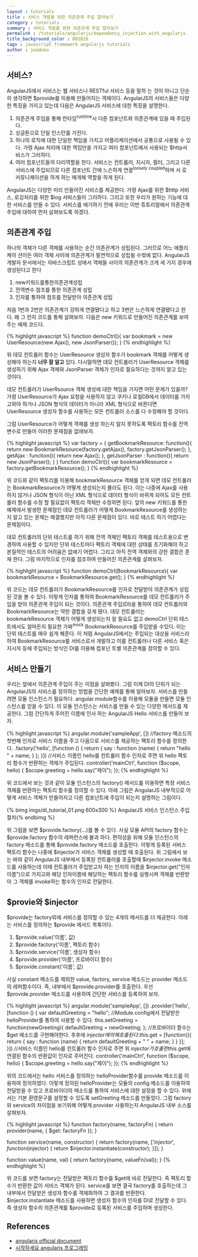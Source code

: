```yaml
---
layout : tutorials
title : 서비스 개발을 위한 의존관계 주입 알아보기
category : tutorials
summary : 서비스 개발을 위한 의존관계 주입 알아보기
permalink : /tutorials/angularjs/dependency_injection_with_angularjs
title_background_color : DD1B16
tags : javascript framework angularjs tutorials
author : jeadoko
---
```


## 서비스?

AngularJS에서 서비스는 웹 서비스나 RESTful 서비스 등을 말하 는 것이 아니고 단순히 생각하면 $provide를 이용해 만들어지는 객체이다. AngularJS의 서비스들은 다양한 특징을 가지고 있는데 다음은 AngularJS 서비스에 대한 특징을 설명한다.

1. 의존관계 주입을 통해 런타임<sup>runtime</sup>시 다른 컴포넌트와 의존관계에 있을 때 주입된다.
2. 싱글톤으로 단일 인스턴를 가진다.
3. 하나의 로직에 대한 단일한 책임을 가지고 어플리케이션에서 공통으로 사용될 수 있다. 가령 Ajax 처리에 대한 책임만을 가지고 여러 컴포넌트에서 사용되는 $http서비스가 그러하다.
4. 여러 컴포넌트들의 다리역할을 한다. 서비스는 컨트롤러, 지시자, 필터, 그리고 다른 서비스에 주입되므로 다른 컴포넌트 간에 느슨하게 연결<sup>loosely coupled</sup>하며 서 로 커뮤니케이션을 하게 하는 매개체 역할을 하게 된다.

AngularJS는 다양한 미리 만들어진 서비스를 제공한다. 가령 Ajax를 위한 $http 서비스, 로깅처리를 위한 $log 서비스들이 그러하다. 그리고 또한 우리가 원하는 기능에 대한 서비스를 만들 수 있다. 서비스를 애기하기 전에 우리는 이번 튜토리얼에서 의존관계 주입에 대하여 먼저 살펴보도록 하겠다.

## 의존관계 주입

하나의 객체가 다른 객체를 사용하는 순간 의존관계가 성립된다. 그러므로 어느 애플리케이 션이든 여러 객체 사이에 의존관계가 필연적으로 성립될 수밖에 없다. AngularJS 개발자 문서에서는 자바스크립트 상에서 객체들 사이의 의존관계가 크게 세 가지 경우에 생성된다고 한다

1. new키워드를통한의존관계성립
2. 전역변수 참조를 통한 의존관계 성립
3. 인자를 통하여 참조를 전달받아 의존관계 성립

처음 1번과 2번은 의존관계가 강하게 연결됐다고 하고 3번은 느슨하게 연결됐다고 한다. 왜 그 런지 코드를 통해 살펴보자. 다음은 new 키워드로 만들어진 의존관계를 보여주는 예제 코드다.

{% highlight javascript %}
function demoCtrl(){
    var bookmark = new UserResource(new Ajax(), new JsonParser());
}
{% endhighlight %}

위 데모 컨트롤러 함수는 UserResource 생성자 함수가 bookmark 객체를 어떻게 생성해야 하는지 **너무 잘 알고** 있다. 다시말하면 데모 컨트롤러가 UserResource 객체를 생성하기 위해 Ajax 객체와 JsonParser 객체가 인자로 필요하다는 것까지 알고 있는 것이다.

데모 컨트롤러가 UserRsource 객체 생성에 대한 책임을 가지면 어떤 문제가 있을까? 가령 UserResource가 Ajax 요청을 사용하지 않고 쿠키나 로컬DB에서 데이터를 가지고와야 하거나 JSON 형식의 데이터가 아니라 XML 형식으로 바뀐다면 UserResource 생성자 함수를 사용하는 모든 컨트롤러 소스를 다 수정해야 할 것이다. 

그럼 UserResource가 어떻게 객체를 생성 하는지 알지 못하도록 팩토리 함수를 전역변수로 만들어 이러한 문제점을 없애보자.

{% highlight javascript %}
var factory = {
    getBookmarkResource: function(){ return new BookmarkResource(factory.getAjax(), factory.getJsonParser(); },
    getAjax : function(){ return new Ajax(); },
    getJsonParser : function(){ return new JsonParser(); }
}
function demoCtrl(){
    var bookmarkResource = factory.getBookmarkResource();
}
{% endhighlight %}

위 코드와 같이 팩토리를 이용해 bookmarkResource 객체를 얻게 되면 데모 컨트롤러는 BookmarkResource가 어떻게 생성되는지 몰라도 된다. 이는 나중에 Ajax를 사용하지 않거나 JSON 형식이 아닌 XML 형식으로 데이터 형식이 바뀌게 되어도 모든 컨트롤러 함수를 수정 할 필요없이 팩토리 객체만 수정하면 된다. 앞의 new 키워드를 통한 예제에서 발생한 문제점인 데모 컨트롤러가 어떻게 BookmarkResource를 생성하는지 알고 있는 문제는 해결했지만 아직 다른 문제점이 있다. 바로 테스트 하기 어렵다는 문제점이다. 

데모 컨트롤러의 단위 테스트를 하기 위해 전역 객체인 팩토리 객체를 테스트용으로 변경하여 사용할 수 있지만 단위 테스트마다 팩토리 객체에 대한 상태를 초기화해야 하고 본질적인 테스트의 어려움은 없애기 어렵다. 그리고 아직 전역 객체와의 강한 결합은 존재 한다. 그럼 마지막으로 인자를 참조하여 만들어진 의존관계를 살펴보자.

{% highlight javascript %}
function demoCtrl(BookmarkResource){
    var bookmarkResource = BookmarkResource.get();
}
{% endhighlight %}

위 코드는 데모 컨트롤러가 BookmarkResource를 인자로 전달받아 의존관계가 성립 된 것을 볼 수 있다. 이렇게 인자를 통하여 BookmarkResource를 데모 컨트롤러가 주입을 받아 의존관계 주입이 되는 것이다. 의존관계 주입(DI)을 통하여 데모 컨트롤러와 BookmarkResource는 약한 결합을 갖게 됐다. 데모 컨트롤러는 bookmarkResource 객체가 어떻게 생성되는지 알 필요도 없고 demoCtrl 단위 테스트에서도 얼마든지 필요한 가짜<sup>mock</sup> BookmarkResource를 주입받을 수있다. 이는 단위 테스트를 매우 쉽게 해준다. 이 처럼 AngularJS에서는 주입되는 대상을 서비스라 하여 BookmarkResource를 서비스로서 개발하고 이를 컨트롤러나 다른 서비스 혹은 지시자 등에 주입되는 방식인 DI를 이용해 컴포넌 트별 의존관계를 정의할 수 있다.

## 서비스 만들기
우리는 앞에서 의존관계 주입이 주는 이점을 살펴봤다. 그럼 이제 DI의 단위가 되는  AngularJS의 서비스를 정의하는 방법을 간단한 예제를 통해 알아보자. 서비스를 만들려면 모듈 인스턴스가 필요하다. angular.module함수를 이용해 모듈을 만들면 모듈 인스턴스를 얻을 수 있다. 이 모듈 인스턴스는 서비스를 만들 수 있는 다양한 메서드를 제공한다. 그럼 간단하게 주어진 이름에 인사 하는 AngularJS Hello 서비스를 만들어 보자.

{% highlight javascript %}
angular.module('sampleApp', [])
    //factory 메소드의 첫번째 인자로 서비스 이름을 주고 다음으로 서비스를 제공하는 팩토리 함수를 정의한다.
    .factory('hello', [function () {
        return {
            say : function (name) {
                return "hello " + name;
            }
        }; 
    }])
    //서비스 이름인 hello를 컨트롤러 함수 인자로 주면 위 hello 팩토리 함수가 반환하는 객체가 주입된다.
    controller('mainCtrl', function ($scope, hello) { 
        $scope.greeting = hello.say("제이");
     });
{% endhighlight %}

위 코드에서 보는 것과 같이 모듈 인스턴스의 factory() 메서드를 이용하면 특정 서비스 객체를 반환하는 팩토리 함수를 정의할 수 있다. 아래 그림은 AngularJS 내부적으로 어떻게 서비스 객체가 만들어지고 다른 컴포넌트에 주입이 되는지 설명하는 그림이다.

{% bimg imgs/di_tutorial_01.png 600x300 %}
AngularJS 서비스 인스턴스 주입절차{% endbimg %}

위 그림을 보면 $provide.factory(...)를 볼 수 있다. 사실 모듈 API의 factory 함수는 $provide.factory 함수의 레퍼런스에 불과 하다. 편의성을 위해 모듈 인스턴스의 factory 메소드를 통해 $provide.factory 메소드를 호출한다. 이렇게 등록된 서비스 팩토리 함수는 나중에 $injector가 서비스 객체를 생성할 때 호출된다. 위 그림에서 보는 바와 같이 AngularJS 내부에서 등록된 컨트롤러를 호출할때 $injector.invoke 메소드를 사용하는데 이때 컨트롤러가 주입받고자 하는 인자의 이름을 $injector.get("인자 이름")으로 가지고와 해당 인자이름에 해당하는 팩토리 함수를 실행시켜 객체를 반환받아 그 객체를 invoke하는 함수의 인자로 전달한다.

## $provie와 $injector

$provide는 factory외에 서비스를 정의할 수 있는 4개의 메서드를 더 제공한다. 아래는 서비스를 정의하는 $provide 메서드 목록이다.

1. $provide.value('이름', 값)
2. $provide.factory('이름', 펙토리 함수)
3. $provide.service('이름', 생성자 함수)
4. $provide.provider('이름', 프로바이더 함수)
5. $provide.constant('이름', 값)

사실 constant 메소드를 제외한 value, factory, service 메소드는 provider 메소드의 레퍼함수이다. 즉, 내부에서 $provide.provider를 호출한다. 우선 $provide.provider 메소드를 사용하여 간단한 서비스를 등록하여 보자.

{% highlight javascript %}
angular.module('sampleApp', [])
    .provider('hello', [function () {
        var defaultGreeting = "hello";
        //Module.config에서 전달받은 helloProvider를 통하여 사용할 수 있다.
        this.setGreeting = function(newGreeting){
            defaultGreeting = newGreeting;
        };
        //프로바이더 함수는 $get 메소드를 구현해야한다. 추후에 $injector에 의해 호출된다.
        this.$get = [function(){
            return {
                say : function (name) {
                    return defaultGreeting + " " + name;
                }
            }
        }];
    }])
    //서비스 이름인 hello를 컨트롤러 함수 인자로 주면 위 $injector가 호출한 this.$get에 연결된 함수의 반환값이 인자로 주어진다.
    controller('mainCtrl', function ($scope, hello) { 
        $scope.greeting = hello.say("제이");
     });
{% endhighlight %}

위의 코드에서는 hello 서비스를 정의하는 helloProvider함수를 provide 메소드를 이용하여 정의하였다. 이렇게 정의된 helloProvider는 모듈의 config 메소드를 이용하여 전달받을 수 있고 프로바이더의 메소드를 통하여 서비스에 대한 설정을 할 수 있다. 위에서는 기본 환영문구를 설정할 수 있도록 setGreeting 메소드를 만들었다. 그럼 factory와 service의 차이점을 보기위해 어떻게 provider 사용하는지 AngularJS 내부 소스를 살펴보자.

{% highlight javascript %}
function factory(name, factoryFn) { 
    return provider(name, { $get: factoryFn }); 
}

function service(name, constructor) {
    return factory(name, ['$injector', function($injector) {
        return $injector.instantiate(constructor);
    }]);
}

function value(name, val) { 
    return factory(name, valueFn(val)); 
}
{% endhighlight %}

위 코드를 보면 factory는 전달받은 팩토리 함수를 $get에 바로 전달한다. 즉 팩토리 함수가 반환한 값이 서비스 객체가 된다. service를 보면 결국 factory를 호출하는데 그 내부에서 전달받은 생성자 함수를 객체화하여 그 결과를 반환한다. $injector.instantiate 메소드를 사용하면 생성자 함수의 인자를 DI로 전달할 수 있다. 즉 생성자 함수의 의존관계를 $provide로 등록된 서비스를 주입하며 생성한다.

## References

- [angularjs official document](https://docs.angularjs.org/)
- [시작하세요 angularjs 프로그래밍](http://wikibook.co.kr/beginning-angularjs/)
